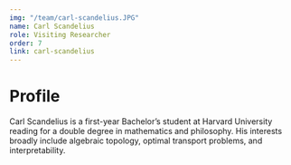 ```yaml
---
img: "/team/carl-scandelius.JPG"
name: Carl Scandelius
role: Visiting Researcher
order: 7
link: carl-scandelius
---
```


# Profile
Carl Scandelius is a first-year Bachelor’s student at Harvard University reading for a double degree in mathematics and philosophy. His interests broadly include algebraic topology, optimal transport problems, and interpretability.